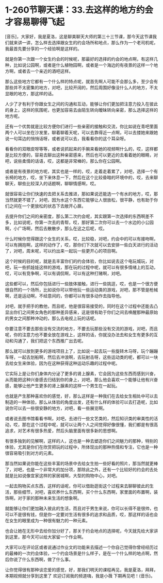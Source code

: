 # 1-260节聊天课：33.去这样的地方约会才容易聊得飞起

[音乐]，大家好，我是夏洛，这是聊美聊天大师的第三十三节课，那今天这节课我们就来讲一讲，怎么样去选择跟女生的约会场所和地点，那么作为一个老司机呢，我最首先要分享的一个经验啊是这样的。

就是你第一次跟一个女生约会的时候呢，那最好的选择的约会的地点啊，有这样几种，比如说公园啊，或者是什么植物园啊，或者是一个海边的有夜景的这样一个地方啊，或者去一个亲近的酒吧这样。

那么这些地方它都有一个什么样的特点呢，就首先啊人可能不会那么多，至少会有那些并不太密集的地方，对吧，比较开阔的，然后周围好像没什么人的地方，不太显眼的地方，那这样的话。

人少了才有利于你跟女生之间的沟通和互动，能够让你们更加把注意力投入在彼此的身上，这样的氛围呢，也更加容易去由陌生转向暧昧转向亲密，那么选择这样的地方呢。

还有一个优势就是比较方便你们进行一些亲密的接触和交流，你比如说在青吧里面两个人可以坐在沙发里，聊着聊着天呢，可以去靠得近一点啊，可以去搂她来跟她说一句耳边的悄悄话呀，或者说可以去，我看看你的这个耳朵呀。

看看你的双眼皮呀等等，或者说抓起来的手腕来看她的视频啊什么的，哎，这样都是比较方便的，容易去聊出这种亲密感来，然后也可以更近的去看着她的眼睛，对吧，说些柔情的话语，哎，这都是非常棒的，那么你在公园啊。

或者是有夜景的地方呢，其实也是一样的，哎，走着走着累了，对吧，选择一个有长椅的地方，哎，坐下来休息一下，然后在这个比较昏暗的环境中的，哎，去来聊聊天，聊些比较深入的话题啊，聊聊情感啊，哎。

就很容易让你们快速的去把关系去推进，那如果说还能选一个有水的地方，哎，那当然就更不错了，对吧，因为水这个东西它能够让人很放松，很平静，也有助于你们之间在一个更放松的状态下去敞开心扉。

去提升你们之间的亲密度，那么第二次约会呢，其实跟第一次选择的东西啊差不多，比如说呢，你第一次去的青帮，哎，那好第二次你可以去一个水边的小公园啊，小广场啊，然后去散散步，那么在这之后呢，哎。

什么时候你觉得跟这个女生的关系，哎，比较稳，对吧，约会中的可以有接吻啊，可以有拥抱啊，这样的动作了，哎，那你们下次就可以去安排一些白天进行的活动了，对吧，周末呢，可以约出来一起玩一些更开心的项目啊。

这个时候的目的呢，就是去丰富你们的约会体验，你比如说去这个电玩城玩，对吧，玩一些抓娃娃这样的游戏，那在玩的过程中呢，就可以有很多情绪上的互动，哎，可以有竞争啊，可以有调侃啊，可以有这种打赌啊，对吧。

这些都可以，然后你包括进行一些肢体接触，进行一些挑逗，哎，也是一个很方便很自然的一个场所，比如说你可以带他玩一些运动类的游戏，对吧，那不管是枪械啊，还是运动啊，不经意间的，你都可以有很多动作去指导他。

对吧，就手把手的教他，而且呢，他是很容易接受的，同时在这个过程中还能去凸显出你们之间男女角色的那种差异感来，这是很有助于你们之间去唤醒那种最原始的男女之间那种冲动的，那么去电视上玩的话呢。

你要注意不要去那些没有交流的地方，不要去玩那些没有交流的游戏，对吧，而且呢，你的注意力也不要全放在游戏上，这样的话，你就没办法去和女生有更多的互动和沟通了，我们把这个东西推广出去呢。

那么就可以放到更多的游戏项目上了，比如说一起去玩一些旋转木马呀，玩个蹦蹦车呀，一起去划船啊，然后去冲浪啊，去玩射击呀，这些运动类的呢，都可以一块去给女生来体验，因为在这种获得这种运动乐趣的过程中呢。

它实际上是让你们身体内分泌了更多的肾上腺素，它会因为这些东西而感到兴奋，从而能把这种兴奋感去归结到你的身上，对吧，那么他会喜欢一个能够让他有兴奋感，能够让他产生更多的肾上腺素的这样一个男生在一起玩。

也就是产生那种喜欢你的感觉，好，那么这样是一种我们在去给女生相处中可以去制造的一种体验，那么从体验的角度出发，还有什么样的体验可以去打造呢，比如说你可以去一些很安静的地方，对吧，看一些展览啊。

或者说去图书馆看看书啊，对吧，去进行一些文艺类的，然后知识类的审美性的活动，哎，那在这个过程中呢，就可以让两个人之间觉得好像很懂，我们都是有很高追求，对艺术有很多热爱，然后头脑里面有很多新的思想啊。

有很多独到的见解啊，这样的人，这也是一种去塑造你们之间魅力的那种，特别的体验，尤其是你们在欣赏把玩的过程中，所体现出的那种热情和专注，它也是一种很容易吸引到对方的元素。

那当然如果说你能在这些丰富的场景中去给女生拍一些好看的照片，那当然就更棒了，对吧，也是一个非常大的加分项，那除此之外，还有一个比较好的约会的去处就是比如说像宜家这样的家居城啊，大型的购物中心，对吧。

一起去购物买点东西，这样的话呢，你可以借助逛街这个过程来去聊聊彼此的生活，那些细节，对吧，喜欢养什么东西啊，买个什么东西啊，家里面的布置啊，装饰啊，对于家的那种未来生活的想象啊。

就能够让你们更加融入彼此的生活，而且对于男生来说，你可以长得不是很帅，也可以不是很有钱，但是你一定要对生活有很多的追求和品质，哎，那这样的话也会在女生的眼里成为一种很有魅力的一种元素。

也会让她在无形中去给你加分好了，那关于约会地点的选择呢，今天就先给大家讲到这里，那今天可以给大家留一个作业啊。

大家可以在评论区或者说通过作业文的功能来去描述一个你自己觉得你曾经经历过的最棒的一次约会体验，一个约会场景是什么样子，是在一个什么样的地点啊，然后你说了什么东西啊，做了什么事。

让你觉得很有那种谈恋爱的感觉，好，那我们明天的课程再见，我是夏洛，拜拜，本期视频就分享到这里了 欢迎订阅我的频道嗨，我是小薇 下期再见吧！(音乐)。

